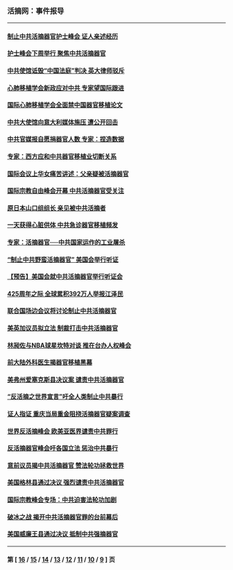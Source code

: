 ### 活摘网：事件报导
---
#### [制止中共活摘器官护士峰会 证人亲述经历](../../pages/nf5877/n13859007.md?11060430) 
#### [护士峰会下周举行 聚焦中共活摘器官](../../pages/nf5877/n13855418.md?11060430) 
#### [中共使馆诋毁“中国法庭”判决 英大律师驳斥](../../pages/nf5877/n13833945.md?11060430) 
#### [心肺移植学会新政应对中共 专家望国际跟进](../../pages/nf5877/n13829043.md?11060430) 
#### [国际心肺移植学会全面禁中国器官移植论文](../../pages/nf5877/n13827785.md?11060430) 
#### [中共大使馆向意大利媒体施压 遭公开回击](../../pages/nf5877/n13826038.md?11060430) 
#### [中共官媒报自愿捐器官人数 专家：捏造数据](../../pages/nf5877/n13814130.md?11060430) 
#### [专家：西方应和中共器官移植业切断关系](../../pages/nf5877/n13772828.md?11060430) 
#### [国际会议上华女痛苦讲述：父亲疑被活摘器官](../../pages/nf5877/n13771583.md?11060430) 
#### [国际宗教自由峰会开幕 中共活摘器官受关注](../../pages/nf5877/n13769995.md?11060430) 
#### [原日本山口组组长 亲见被中共活摘者](../../pages/nf5877/n13767360.md?11060430) 
#### [一天获得心脏供体 中共急诊器官移植频发](../../pages/nf5877/n13764689.md?11060430) 
#### [专家：活摘器官──中共国家运作的工业屠杀](../../pages/nf5877/n13761178.md?11060430) 
#### [“制止中共野蛮活摘器官” 美国会举行听证](../../pages/nf5877/n13735831.md?11060430) 
#### [【预告】美国会就中共活摘器官举行听证会](../../pages/nf5877/n13732843.md?11060430) 
#### [425周年之际 全球累积392万人举报江泽民](../../pages/nf5877/n13719232.md?11060430) 
#### [联合国场边会议将讨论制止中共活摘器官](../../pages/nf5877/n13656361.md?11060430) 
#### [美英加议员拟立法 制裁打击中共活摘器官](../../pages/nf5877/n13430251.md?11060430) 
#### [林昶佐与NBA球星坎特对谈 推在台办人权峰会](../../pages/nf5877/n13414467.md?11060430) 
#### [前大陆外科医生揭器官移植黑幕](../../pages/nf5877/n13401416.md?11060430) 
#### [美弗州爱塞克斯县决议案 谴责中共活摘器官](../../pages/nf5877/n13320919.md?11060430) 
#### [“反活摘之世界宣言”吁全人类制止中共暴行](../../pages/nf5877/n13259730.md?11060430) 
#### [证人指证 重庆当局重金阻挠活摘器官疑案调查](../../pages/nf5877/n13259127.md?11060430) 
#### [世界反活摘峰会 欧美亚医界谴责中共罪行](../../pages/nf5877/n13253550.md?11060430) 
#### [反活摘器官峰会吁各国立法 惩治中共暴行](../../pages/nf5877/n13245052.md?11060430) 
#### [意前议员揭中共活摘器官 赞法轮功拯救世界](../../pages/nf5877/n13203445.md?11060430) 
#### [美国格林县通过决议 强烈谴责中共活摘器官](../../pages/nf5877/n13119367.md?11060430) 
#### [国际宗教峰会专场：中共迫害法轮功加剧](../../pages/nf5877/n13088279.md?11060430) 
#### [破冰之战 揭开中共活摘器官罪的台前幕后](../../pages/nf5877/n13082457.md?11060430) 
#### [美国威廉王县通过决议 抵制中共强摘器官](../../pages/nf5877/n13056521.md?11060430) 

---
#### 第 [ [16](./16.md?11060430) / [15](./15.md?11060430) / [14](./14.md?11060430) / [13](./13.md?11060430) / [12](./12.md?11060430) / [11](./11.md?11060430) / [10](./10.md?11060430) / [9](./9.md?11060430) ] 页
